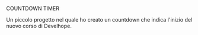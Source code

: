 COUNTDOWN TIMER

Un piccolo progetto nel quale ho creato un countdown che indica l'inizio del nuovo corso di Develhope.